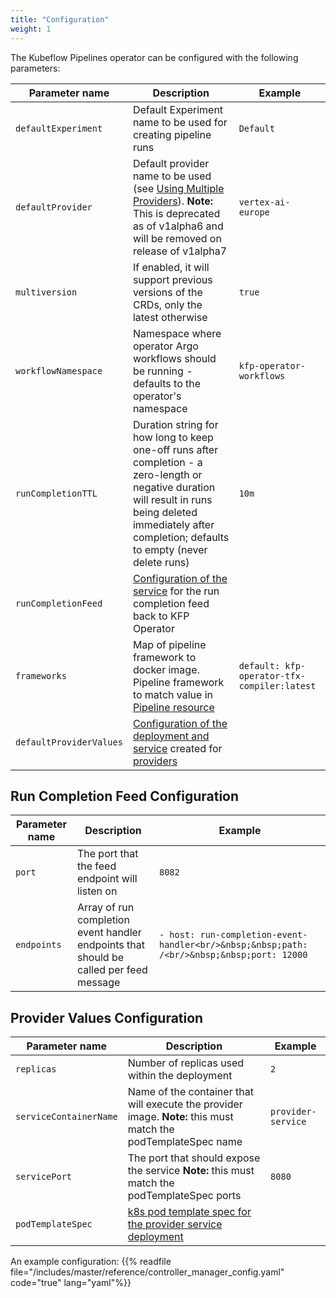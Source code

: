 ```yaml
---
title: "Configuration"
weight: 1
---
```


The Kubeflow Pipelines operator can be configured with the following parameters:

| Parameter name          | Description                                                                                                                                                                                                   | Example                                     |
| ----------------------- | ------------------------------------------------------------------------------------------------------------------------------------------------------------------------------------------------------------- | ------------------------------------------- |
| `defaultExperiment`     | Default Experiment name to be used for creating pipeline runs                                                                                                                                                 | `Default`                                   |
| `defaultProvider`       | Default provider name to be used (see [Using Multiple Providers](../providers/overview)). **Note:** This is deprecated as of v1alpha6 and will be removed on release of v1alpha7                              | `vertex-ai-europe`                          |
| `multiversion`          | If enabled, it will support previous versions of the CRDs, only the latest otherwise                                                                                                                          | `true`                                      |
| `workflowNamespace`     | Namespace where operator Argo workflows should be running - defaults to the operator's namespace                                                                                                              | `kfp-operator-workflows`                    |
| `runCompletionTTL`      | Duration string for how long to keep one-off runs after completion - a zero-length or negative duration will result in runs being deleted immediately after completion; defaults to empty (never delete runs) | `10m`                                       |
| `runCompletionFeed`     | [Configuration of the service](#run-completion-feed-configuration) for the run completion feed back to KFP Operator                                                                                           |                                             |
| `frameworks`            | Map of pipeline framework to docker image. Pipeline framework to match value in [Pipeline resource](../resources/pipeline)                                                                                    | `default: kfp-operator-tfx-compiler:latest` |
| `defaultProviderValues` | [Configuration of the deployment and service](#provider-values-configuration) created for [providers](../../reference/providers/overview)                                                                     |                                             |


## Run Completion Feed Configuration

| Parameter name | Description                                                                            | Example                                                                                    |
| -------------- | -------------------------------------------------------------------------------------- | ------------------------------------------------------------------------------------------ |
| `port`         | The port that the feed endpoint will listen on                                         | `8082`                                                                                     |
| `endpoints`    | Array of run completion event handler endpoints that should be called per feed message | `- host: run-completion-event-handler<br/>&nbsp;&nbsp;path: /<br/>&nbsp;&nbsp;port: 12000` |

## Provider Values Configuration

| Parameter name         | Description                                                                                                                    | Example            |
| ---------------------- | ------------------------------------------------------------------------------------------------------------------------------ | ------------------ |
| `replicas`             | Number of replicas used within the deployment                                                                                  | `2`                |
| `serviceContainerName` | Name of the container that will execute the provider image.  **Note:**  this must match the podTemplateSpec name               | `provider-service` |
| `servicePort`          | The port that should expose the service  **Note:**  this must match the podTemplateSpec ports                                  | `8080`             |
| `podTemplateSpec`      | [k8s pod template spec for the provider service deployment](https://kubernetes.io/docs/concepts/workloads/pods/#pod-templates) |                    |

An example configuration:
{{% readfile file="/includes/master/reference/controller_manager_config.yaml" code="true" lang="yaml"%}}
